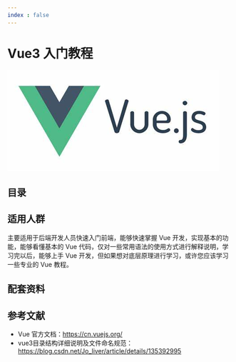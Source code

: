 ```yaml
---
index : false
---
```

# Vue3 入门教程

![](../../../assets/readme/2024-04-10-16-21-21.png)

## 目录

<Catalog  hideHeading='false'/>

## 适用人群

主要适用于后端开发人员快速入门前端，能够快速掌握 Vue 开发，实现基本的功能，能够看懂基本的 Vue 代码，仅对一些常用语法的使用方式进行解释说明，学习完以后，能够上手 Vue 开发，但如果想对底层原理进行学习，或许您应该学习一些专业的 Vue 教程。

## 配套资料

## 参考文献

- Vue 官方文档：https://cn.vuejs.org/
- vue3目录结构详细说明及文件命名规范：https://blog.csdn.net/Jo_liver/article/details/135392995